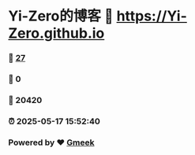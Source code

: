 # Yi-Zero的博客 :link: https://Yi-Zero.github.io 
### :page_facing_up: [27](https://Yi-Zero.github.io/tag.html) 
### :speech_balloon: 0 
### :hibiscus: 20420 
### :alarm_clock: 2025-05-17 15:52:40 
### Powered by :heart: [Gmeek](https://github.com/Meekdai/Gmeek)
